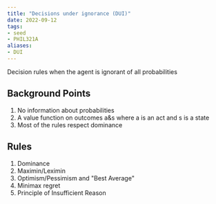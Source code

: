 ```yaml
---
title: "Decisions under ignorance (DUI)"
date: 2022-09-12
tags:
- seed
- PHIL321A
aliases:
- DUI
---
```


Decision rules when the agent is ignorant of all probabilities

## Background Points
1. No information about probabilities
2. A value function on outcomes a&s where a is an act and s is a state
3. Most of the rules respect dominance

## Rules
1. Dominance
2. Maximin/Leximin
3. Optimism/Pessimism and "Best Average"
4. Minimax regret
5. Principle of Insufficient Reason